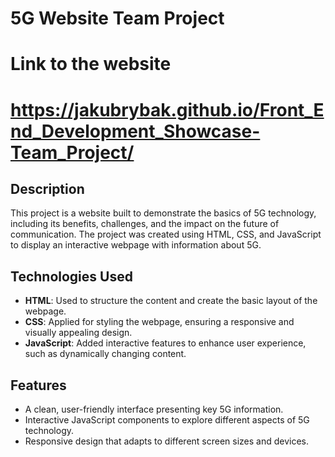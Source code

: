 # 5G Website Team Project
# Link to the website
# https://jakubrybak.github.io/Front_End_Development_Showcase-Team_Project/
## Description
This project is a website built to demonstrate the basics of 5G technology, including its benefits, challenges, and the impact on the future of communication. The project was created using HTML, CSS, and JavaScript to display an interactive webpage with information about 5G.

## Technologies Used
- **HTML**: Used to structure the content and create the basic layout of the webpage.
- **CSS**: Applied for styling the webpage, ensuring a responsive and visually appealing design.
- **JavaScript**: Added interactive features to enhance user experience, such as dynamically changing content.

## Features
- A clean, user-friendly interface presenting key 5G information.
- Interactive JavaScript components to explore different aspects of 5G technology.
- Responsive design that adapts to different screen sizes and devices.
